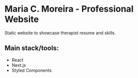 # Maria C. Moreira - Professional Website
Static website to showcase therapist resume and skills. 

## Main stack/tools: 
* React
* Next.js
* Styled Components

